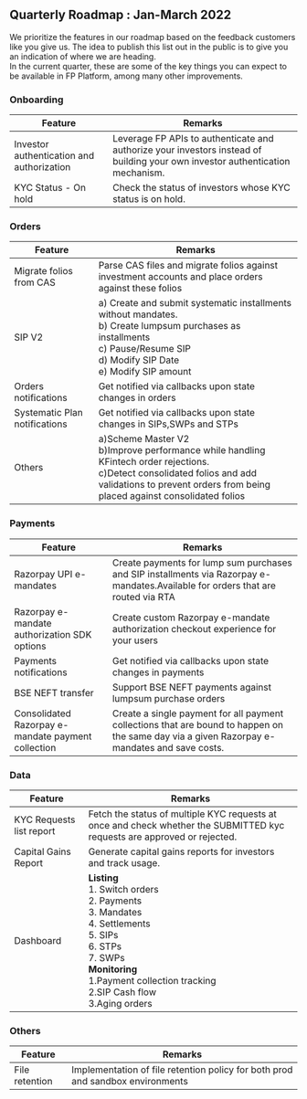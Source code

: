 ## Quarterly Roadmap : Jan-March 2022
We prioritize the features in our roadmap based on the feedback customers like you give us. The idea to publish this list out in the public is to give you an indication of where we are heading.  
In the current quarter, these are some of the key things you can expect to be available in FP Platform, among many other improvements.

### Onboarding
|Feature|Remarks|
|---|---|
|Investor authentication and authorization|Leverage FP APIs to authenticate and authorize your investors instead of building your own investor authentication mechanism.|
|KYC Status - On hold|Check the status of investors whose KYC status is on hold.|


### Orders
|Feature|Remarks|
|---|---|
|Migrate folios from CAS|Parse CAS files and migrate folios against investment accounts and place orders against these folios|
|SIP V2|a) Create and submit systematic installments without mandates.<br>b) Create lumpsum purchases as installments<br> c) Pause/Resume SIP<br> d) Modify SIP Date<br> e) Modify SIP amount |
|Orders notifications|Get notified via callbacks upon state changes in orders|
|Systematic Plan notifications|Get notified via callbacks upon state changes in SIPs,SWPs and STPs|
|Others|a)Scheme Master V2<br>b)Improve performance while handling KFintech order rejections.<br>c)Detect consolidated folios and add validations to prevent orders from being placed against consolidated folios|

### Payments
|Feature|Remarks|
|---|---|
|Razorpay UPI e-mandates|Create payments for lump sum purchases and SIP installments via Razorpay e-mandates.Available for orders that are routed via RTA|
|Razorpay e-mandate authorization SDK options|Create custom Razorpay e-mandate authorization checkout experience for your users|
|Payments notifications|Get notified via callbacks upon state changes in payments|
|BSE NEFT transfer|Support BSE NEFT payments against lumpsum purchase orders|
|Consolidated Razorpay e-mandate payment collection|Create a single payment for all payment collections that are bound to happen on the same day via a given Razorpay e-mandates and save costs.|


### Data
|Feature|Remarks|
|---|---|
|KYC Requests list report	|Fetch the status of multiple KYC requests at once and check whether the SUBMITTED kyc requests are approved or rejected.|
|Capital Gains Report|Generate capital gains reports for investors and track usage.|
|Dashboard|**Listing**<br>1. Switch orders <br> 2. Payments <br> 3. Mandates <br>  4. Settlements  <br> 5. SIPs <br>  6. STPs <br>  7. SWPs<br> **Monitoring**<br>1.Payment collection tracking<br>2.SIP Cash flow<br>3.Aging orders |

### Others
|Feature|Remarks|
|---|---|
|File retention|Implementation of file retention policy for both prod and sandbox environments|  
